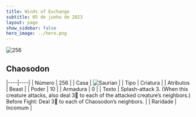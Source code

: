 ```yaml
---
title: Winds of Exchange
subtitle: 05 de junho de 2023
layout: page
show_sidebar: false
hero_image: ../hero.png
---
```


![256](https://mastervault-storage-prod.s3.amazonaws.com/media/card_front/en/600_256_340502222b08_en.png)


## Chaosodon

|----|----|
| Número | 256 |
| Casa | ![Saurian](https://archonarcana.com/images/thumb/9/9e/Saurian_P.png/22px-Saurian_P.png "Sauro") |
| Tipo | Criatura |
| Atributos | Beast |
| Poder | 10 |
| Armadura | 0 |
| Texto | Splash-attack 3. (When this creature attacks, also deal 3 to each of the attacked creature’s neighbors.) Before Fight: Deal 3 to each of Chaosodon’s neighbors. |
| Raridade | Incomum |
